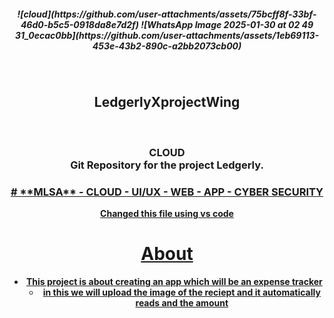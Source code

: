 <div align ="center">

  <h5 style="border-bottom: none">
    <b>
![cloud](https://github.com/user-attachments/assets/75bcff8f-33bf-46d0-b5c5-0918da8e7d2f)
![WhatsApp Image 2025-01-30 at 02 49 31_0ecac0bb](https://github.com/user-attachments/assets/1eb69113-453e-43b2-890c-a2bb2073cb00)
</h5>
<br>
<h2>
LedgerlyXprojectWing
  </h2>
<br>
<h3>
CLOUD
<br>
Git Repository for the project Ledgerly.
<br>
  </h3>
<body>
  <a href="https://www.google.com/url?sa=i&url=https%3A%2F%2Fblog.codewithdan.com%2Fdocker-for-developers-understanding-the-core-concepts%2F&psig=AOvVaw0nUyD__nhdFR1zEg_im22R&ust=1738345982618000&source=images&cd=vfe&opi=89978449&ved=0CBQQjRxqFwoTCMD4mcuBnosDFQAAAAAdAAAAABAE">
</body>
    <h3>
# **MLSA**
- CLOUD
- UI/UX
- WEB
- APP
- CYBER SECURITY
  </h3>
 Changed this file using vs code

# **About**
- This project is about creating an app which will be an expense tracker
  <br>
   - in this we will upload the image of the reciept and it automatically reads and the amount
